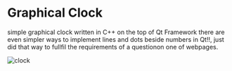 # Graphical Clock
simple graphical clock written in C++ on the top of Qt Framework
there are even simpler ways to implement lines and dots beside numbers in Qt!!, just did that way to fullfil the requirements of a questionon one of webpages.

![clock](https://user-images.githubusercontent.com/22969054/169373412-056304e7-a54c-4a3e-9af1-25bfe4816974.png)

